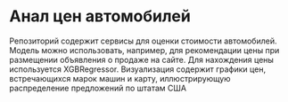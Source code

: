 # Анал цен автомобилей

Репозиторий содержит сервисы для оценки стоимости автомобилей. Модель можно использовать, например, для рекомендации цены при размещении объявления о продаже на сайте. Для нахождения цены используется XGBRegressor. Визуализация содержит графики цен, встречающихся марок машин и карту, иллюстрирующую распределение предложений по штатам США
